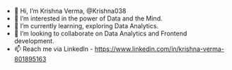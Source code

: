 - 👋 Hi, I’m Krishna Verma, @Krishna038
- 👀 I’m interested in the power of Data and the Mind.
- 🌱 I’m currently learning, exploring Data Analytics.
- 💞️ I’m looking to collaborate on Data Analytics and Frontend development.
- 📫 Reach me via LinkedIn - https://www.linkedin.com/in/krishna-verma-801895163

<!---
Krishna038/Krishna038 is a ✨ special ✨ repository because its `README.md` (this file) appears on your GitHub profile.
You can click the Preview link to take a look at your changes.
--->
